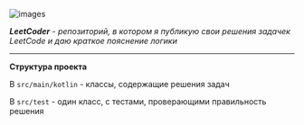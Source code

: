 ![images](https://github.com/user-attachments/assets/ee3c4a6f-aac2-4cde-a5b1-efa61b9c069b)

**_LeetCoder_** - _репозиторий, в котором я публикую свои решения задачек LeetСode и даю краткое пояснение логики_

---
**Структура проекта**

В `src/main/kotlin` - классы, содержащие решения задач

В `src/test` - один класс, с тестами, проверающими правильность решения  
